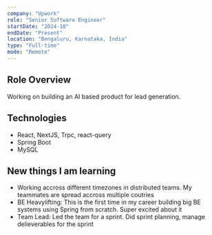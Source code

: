 ```yaml
---
company: "Upwork"
role: "Senior Software Engineer"
startDate: "2024-10"
endDate: "Present"
location: "Bengaluru, Karnataka, India"
type: "Full-time"
mode: "Remote"
---
```


## Role Overview
Working on building an AI based product for lead generation.

## Technologies
- React, NextJS, Trpc, react-query
- Spring Boot
- MySQL

## New things I am learning
- Working accross different timezones in distributed teams. My teammates are spread accross multiple coutries
- BE Heavylifting: This is the first time in my career building big BE systems using Spring from scratch. Super excited about it
- Team Lead: Led the team for a sprint. Did sprint planning, manage delieverables for the sprint